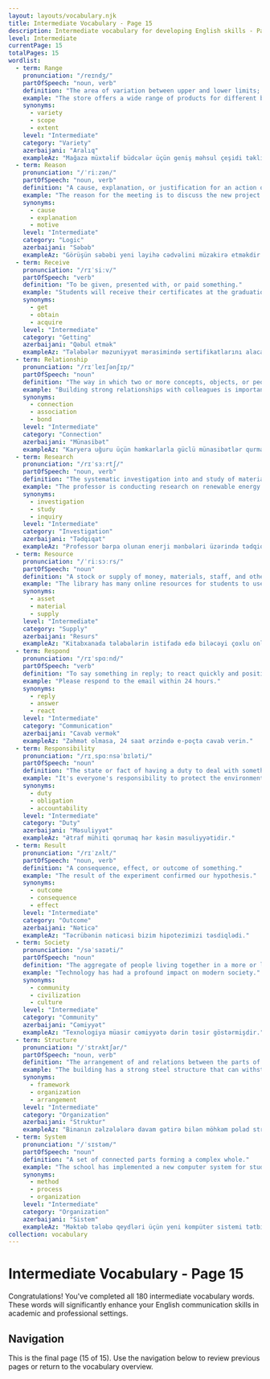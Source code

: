 ```yaml
---
layout: layouts/vocabulary.njk
title: Intermediate Vocabulary - Page 15
description: Intermediate vocabulary for developing English skills - Page 15 of 15
level: Intermediate
currentPage: 15
totalPages: 15
wordlist: 
  - term: Range
    pronunciation: "/reɪndʒ/"
    partOfSpeech: "noun, verb"
    definition: "The area of variation between upper and lower limits; to vary or extend between specified limits."
    example: "The store offers a wide range of products for different budgets."
    synonyms: 
      - variety
      - scope
      - extent
    level: "Intermediate"
    category: "Variety"
    azerbaijani: "Aralıq"
    exampleAz: "Mağaza müxtəlif büdcələr üçün geniş məhsul çeşidi təklif edir."
  - term: Reason
    pronunciation: "/ˈriːzən/"
    partOfSpeech: "noun, verb"
    definition: "A cause, explanation, or justification for an action or event."
    example: "The reason for the meeting is to discuss the new project timeline."
    synonyms: 
      - cause
      - explanation
      - motive
    level: "Intermediate"
    category: "Logic"
    azerbaijani: "Səbəb"
    exampleAz: "Görüşün səbəbi yeni layihə cədvəlini müzakirə etməkdir."
  - term: Receive
    pronunciation: "/rɪˈsiːv/"
    partOfSpeech: "verb"
    definition: "To be given, presented with, or paid something."
    example: "Students will receive their certificates at the graduation ceremony."
    synonyms: 
      - get
      - obtain
      - acquire
    level: "Intermediate"
    category: "Getting"
    azerbaijani: "Qəbul etmək"
    exampleAz: "Tələbələr məzuniyyət mərasimində sertifikatlarını alacaqlar."
  - term: Relationship
    pronunciation: "/rɪˈleɪʃənʃɪp/"
    partOfSpeech: "noun"
    definition: "The way in which two or more concepts, objects, or people are connected."
    example: "Building strong relationships with colleagues is important for career success."
    synonyms: 
      - connection
      - association
      - bond
    level: "Intermediate"
    category: "Connection"
    azerbaijani: "Münasibət"
    exampleAz: "Karyera uğuru üçün həmkarlarla güclü münasibətlər qurmaq vacibdir."
  - term: Research
    pronunciation: "/rɪˈsɜːrtʃ/"
    partOfSpeech: "noun, verb"
    definition: "The systematic investigation into and study of materials and sources."
    example: "The professor is conducting research on renewable energy sources."
    synonyms: 
      - investigation
      - study
      - inquiry
    level: "Intermediate"
    category: "Investigation"
    azerbaijani: "Tədqiqat"
    exampleAz: "Professor bərpa olunan enerji mənbələri üzərində tədqiqat aparır."
  - term: Resource
    pronunciation: "/ˈriːsɔːrs/"
    partOfSpeech: "noun"
    definition: "A stock or supply of money, materials, staff, and other assets."
    example: "The library has many online resources for students to use."
    synonyms: 
      - asset
      - material
      - supply
    level: "Intermediate"
    category: "Supply"
    azerbaijani: "Resurs"
    exampleAz: "Kitabxanada tələbələrin istifadə edə biləcəyi çoxlu onlayn resurslar var."
  - term: Respond
    pronunciation: "/rɪˈspɑːnd/"
    partOfSpeech: "verb"
    definition: "To say something in reply; to react quickly and positively."
    example: "Please respond to the email within 24 hours."
    synonyms: 
      - reply
      - answer
      - react
    level: "Intermediate"
    category: "Communication"
    azerbaijani: "Cavab vermək"
    exampleAz: "Zəhmət olmasa, 24 saat ərzində e-poçta cavab verin."
  - term: Responsibility
    pronunciation: "/rɪˌspɑːnsəˈbɪləti/"
    partOfSpeech: "noun"
    definition: "The state or fact of having a duty to deal with something."
    example: "It's everyone's responsibility to protect the environment."
    synonyms: 
      - duty
      - obligation
      - accountability
    level: "Intermediate"
    category: "Duty"
    azerbaijani: "Məsuliyyət"
    exampleAz: "Ətraf mühiti qorumaq hər kəsin məsuliyyətidir."
  - term: Result
    pronunciation: "/rɪˈzʌlt/"
    partOfSpeech: "noun, verb"
    definition: "A consequence, effect, or outcome of something."
    example: "The result of the experiment confirmed our hypothesis."
    synonyms: 
      - outcome
      - consequence
      - effect
    level: "Intermediate"
    category: "Outcome"
    azerbaijani: "Nəticə"
    exampleAz: "Təcrübənin nəticəsi bizim hipotezimizi təsdiqlədi."
  - term: Society  
    pronunciation: "/səˈsaɪəti/"
    partOfSpeech: "noun"
    definition: "The aggregate of people living together in a more or less ordered community."
    example: "Technology has had a profound impact on modern society."
    synonyms: 
      - community
      - civilization
      - culture
    level: "Intermediate"
    category: "Community"
    azerbaijani: "Cəmiyyət"
    exampleAz: "Texnologiya müasir cəmiyyətə dərin təsir göstərmişdir."
  - term: Structure
    pronunciation: "/ˈstrʌktʃər/"
    partOfSpeech: "noun, verb"
    definition: "The arrangement of and relations between the parts of something complex."
    example: "The building has a strong steel structure that can withstand earthquakes."
    synonyms: 
      - framework
      - organization
      - arrangement
    level: "Intermediate"
    category: "Organization"
    azerbaijani: "Struktur"
    exampleAz: "Binanın zəlzələlərə davam gətirə bilən möhkəm polad strukturu var."
  - term: System
    pronunciation: "/ˈsɪstəm/"
    partOfSpeech: "noun"
    definition: "A set of connected parts forming a complex whole."
    example: "The school has implemented a new computer system for student records."
    synonyms: 
      - method
      - process
      - organization
    level: "Intermediate"
    category: "Organization"
    azerbaijani: "Sistem"
    exampleAz: "Məktəb tələbə qeydləri üçün yeni kompüter sistemi tətbiq edib."
collection: vocabulary
---
```


# Intermediate Vocabulary - Page 15

Congratulations! You've completed all 180 intermediate vocabulary words. These words will significantly enhance your English communication skills in academic and professional settings.

## Navigation
This is the final page (15 of 15). Use the navigation below to review previous pages or return to the vocabulary overview.